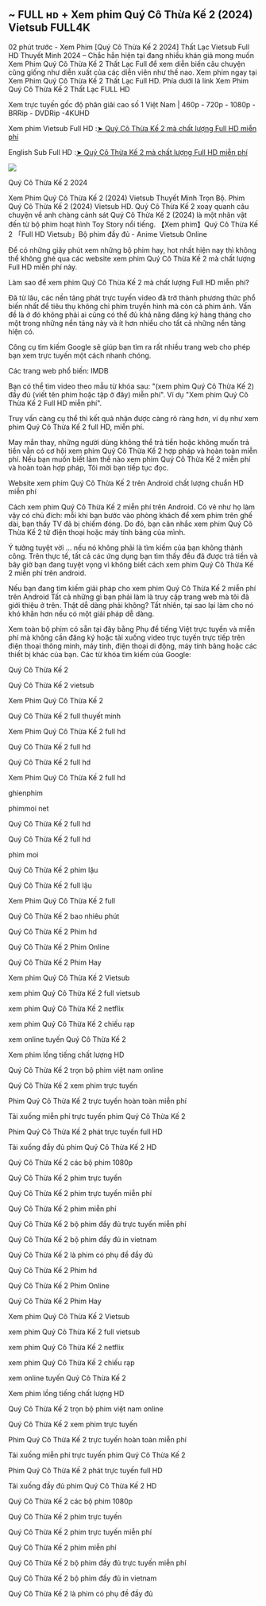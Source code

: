 ## ~ FULL ʜᴅ + Xem phim Quý Cô Thừa Kế 2 (2024) Vietsub FULL4K

02 phút trước - Xem Phim [Quý Cô Thừa Kế 2 2024] Thất Lạc Vietsub Full HD Thuyết Minh 2024 – Chắc hẳn hiện tại đang nhiều khán giả mong muốn Xem Phim Quý Cô Thừa Kế 2 Thất Lạc Full để xem diễn biến câu chuyện cũng giống như diễn xuất của các diễn viên như thế nao. Xem phim ngay tại Xem Phim Quý Cô Thừa Kế 2 Thất Lạc Full HD. Phía dưới là link Xem Phim Quý Cô Thừa Kế 2 Thất Lạc FULL HD

Xem trực tuyến gốc độ phân giải cao số 1 Việt Nam | 460p - 720p - 1080p - BRRip - DVDRip -4KUHD

Xem phim Vietsub Full HD :[➤ Quý Cô Thừa Kế 2 mà chất lượng Full HD miễn phí](https://movies.topstream10.com/movie/1252618/qu-yacute-c-ocirc-th-7915-a-k-7871-2.html)

English Sub Full HD :[➤ Quý Cô Thừa Kế 2 mà chất lượng Full HD miễn phí](https://movies.topstream10.com/movie/1252618/qu-yacute-c-ocirc-th-7915-a-k-7871-2.html)

<a href="https://movies.topstream10.com/movie/1252618/qu-yacute-c-ocirc-th-7915-a-k-7871-2.html" rel="nofollow" ><img src="https://camo.githubusercontent.com/abb2148613ed2c31b6fd5c164e6a142c9074d86e9468c674b26300adbf87c7f7/68747470733a2f2f7374617469632e7769787374617469632e636f6d2f6d656469612f3835356132355f30343362356162656234616534643335616330303331393865376665353665647e6d76322e676966" style="max-width: 100%;"></a>

Quý Cô Thừa Kế 2 2024

Xem Phim Quý Cô Thừa Kế 2 (2024) Vietsub Thuyết Minh Trọn Bộ. Phim Quý Cô Thừa Kế 2 (2024) Vietsub HD. Quý Cô Thừa Kế 2 xoay quanh câu chuyện về anh chàng cảnh sát Quý Cô Thừa Kế 2 (2024) là một nhân vật đến từ bộ phim hoạt hình Toy Story nổi tiếng. 【Xem phim】Quý Cô Thừa Kế 2 「Full HD Vietsub」Bộ phim đầy đủ - Anime Vietsub Online

Để có những giây phút xem những bộ phim hay, hot nhất hiện nay thì không thể không ghé qua các website xem phim Quý Cô Thừa Kế 2 mà chất lượng Full HD miễn phí này.

Làm sao để xem phim Quý Cô Thừa Kế 2 mà chất lượng Full HD miễn phí?

Đã từ lâu, các nền tảng phát trực tuyến video đã trở thành phương thức phổ biến nhất để tiêu thụ không chỉ phim truyền hình mà còn cả phim ảnh. Vấn đề là ở đó không phải ai cũng có thể đủ khả năng đăng ký hàng tháng cho một trong những nền tảng này và ít hơn nhiều cho tất cả những nền tảng hiện có.

Công cụ tìm kiếm Google sẽ giúp bạn tìm ra rất nhiều trang web cho phép bạn xem trực tuyến một cách nhanh chóng.

Các trang web phổ biến: IMDB

Bạn có thể tìm video theo mẫu từ khóa sau: "(xem phim Quý Cô Thừa Kế 2) đầy đủ (viết tên phim hoặc tập ở đây) miễn phí". Ví dụ "Xem phim Quý Cô Thừa Kế 2 Full HD miễn phí".

Truy vấn càng cụ thể thì kết quả nhận được càng rõ ràng hơn, ví dụ như xem phim Quý Cô Thừa Kế 2 full HD, miễn phí.

May mắn thay, những người dùng không thể trả tiền hoặc không muốn trả tiền vẫn có cơ hội xem phim Quý Cô Thừa Kế 2 hợp pháp và hoàn toàn miễn phí. Nếu bạn muốn biết làm thế nào xem phim Quý Cô Thừa Kế 2 miễn phí và hoàn toàn hợp pháp, Tôi mời bạn tiếp tục đọc.

Website xem phim Quý Cô Thừa Kế 2 trên Android chất lượng chuẩn HD miễn phí

Cách xem phim Quý Cô Thừa Kế 2 miễn phí trên Android. Có vẻ như họ làm vậy có chủ đích: mỗi khi bạn bước vào phòng khách để xem phim trên ghế dài, bạn thấy TV đã bị chiếm đóng. Do đó, bạn cân nhắc xem phim Quý Cô Thừa Kế 2 từ điện thoại hoặc máy tính bảng của mình.

Ý tưởng tuyệt vời ... nếu nó không phải là tìm kiếm của bạn không thành công. Trên thực tế, tất cả các ứng dụng bạn tìm thấy đều đã được trả tiền và bây giờ bạn đang tuyệt vọng vì không biết cách xem phim Quý Cô Thừa Kế 2 miễn phí trên android.

Nếu bạn đang tìm kiếm giải pháp cho xem phim Quý Cô Thừa Kế 2 miễn phí trên Android Tất cả những gì bạn phải làm là truy cập trang web mà tôi đã giới thiệu ở trên. Thật dễ dàng phải không? Tất nhiên, tại sao lại làm cho nó khó khăn hơn nếu có một giải pháp dễ dàng.

Xem toàn bộ phim có sẵn tại đây bằng Phụ đề tiếng Việt trực tuyến và miễn phí mà không cần đăng ký hoặc tải xuống video trực tuyến trực tiếp trên điện thoại thông minh, máy tính, điện thoại di động, máy tính bảng hoặc các thiết bị khác của bạn. Các từ khóa tìm kiếm của Google:

Quý Cô Thừa Kế 2

Quý Cô Thừa Kế 2 vietsub

Xem Phim Quý Cô Thừa Kế 2

Quý Cô Thừa Kế 2 full thuyết minh

Xem Phim Quý Cô Thừa Kế 2 full hd

Quý Cô Thừa Kế 2 full hd

Quý Cô Thừa Kế 2 full hd

Xem Phim Quý Cô Thừa Kế 2 full hd

ghienphim

phimmoi net

Quý Cô Thừa Kế 2 full hd

Quý Cô Thừa Kế 2 full hd

phim moi

Quý Cô Thừa Kế 2 phim lậu

Quý Cô Thừa Kế 2 full lậu

Xem Phim Quý Cô Thừa Kế 2 full

Quý Cô Thừa Kế 2 bao nhiêu phút

Quý Cô Thừa Kế 2 Phim hd

Quý Cô Thừa Kế 2 Phim Online

Quý Cô Thừa Kế 2 Phim Hay

Xem phim Quý Cô Thừa Kế 2 Vietsub

xem phim Quý Cô Thừa Kế 2 full vietsub

xem phim Quý Cô Thừa Kế 2 netflix

xem phim Quý Cô Thừa Kế 2 chiếu rạp

xem online tuyến Quý Cô Thừa Kế 2

Xem phim lồng tiếng chất lượng HD

Quý Cô Thừa Kế 2 trọn bộ phim việt nam online

Quý Cô Thừa Kế 2 xem phim trực tuyến

Phim Quý Cô Thừa Kế 2 trực tuyến hoàn toàn miễn phí

Tải xuống miễn phí trực tuyến phim Quý Cô Thừa Kế 2

Phim Quý Cô Thừa Kế 2 phát trực tuyến full HD

Tải xuống đầy đủ phim Quý Cô Thừa Kế 2 HD

Quý Cô Thừa Kế 2 các bộ phim 1080p

Quý Cô Thừa Kế 2 phim trực tuyến

Quý Cô Thừa Kế 2 phim trực tuyến miễn phí

Quý Cô Thừa Kế 2 phim miễn phí

Quý Cô Thừa Kế 2 bộ phim đầy đủ trực tuyến miễn phí

Quý Cô Thừa Kế 2 bộ phim đầy đủ in vietnam

Quý Cô Thừa Kế 2 là phim có phụ đề đầy đủ

Quý Cô Thừa Kế 2 Phim hd

Quý Cô Thừa Kế 2 Phim Online

Quý Cô Thừa Kế 2 Phim Hay

Xem phim Quý Cô Thừa Kế 2 Vietsub

xem phim Quý Cô Thừa Kế 2 full vietsub

xem phim Quý Cô Thừa Kế 2 netflix

xem phim Quý Cô Thừa Kế 2 chiếu rạp

xem online tuyến Quý Cô Thừa Kế 2

Xem phim lồng tiếng chất lượng HD

Quý Cô Thừa Kế 2 trọn bộ phim việt nam online

Quý Cô Thừa Kế 2 xem phim trực tuyến

Phim Quý Cô Thừa Kế 2 trực tuyến hoàn toàn miễn phí

Tải xuống miễn phí trực tuyến phim Quý Cô Thừa Kế 2

Phim Quý Cô Thừa Kế 2 phát trực tuyến full HD

Tải xuống đầy đủ phim Quý Cô Thừa Kế 2 HD

Quý Cô Thừa Kế 2 các bộ phim 1080p

Quý Cô Thừa Kế 2 phim trực tuyến

Quý Cô Thừa Kế 2 phim trực tuyến miễn phí

Quý Cô Thừa Kế 2 phim miễn phí

Quý Cô Thừa Kế 2 bộ phim đầy đủ trực tuyến miễn phí

Quý Cô Thừa Kế 2 bộ phim đầy đủ in vietnam

Quý Cô Thừa Kế 2 là phim có phụ đề đầy đủ

